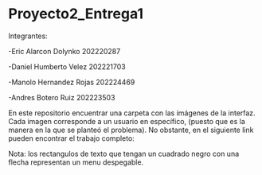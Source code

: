 # Proyecto2_Entrega1

Integrantes:

-Eric Alarcon Dolynko 202220287

-Daniel Humberto Velez 202221703

-Manolo Hernandez Rojas 202224469

-Andres Botero Ruiz  202223503

En este repositorio encuentrar una carpeta con las imágenes de la interfaz. Cada imagen corresponde a un usuario en específico, (puesto que es la manera en la que se planteó el problema). No obstante, en el siguiente link pueden encontrar el trabajo completo:

Nota: los rectangulos de texto que tengan un cuadrado negro con una flecha representan un menu despegable.
